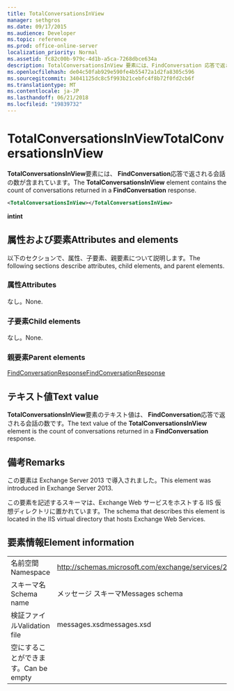 ```yaml
---
title: TotalConversationsInView
manager: sethgros
ms.date: 09/17/2015
ms.audience: Developer
ms.topic: reference
ms.prod: office-online-server
localization_priority: Normal
ms.assetid: fc82c00b-979c-4d1b-a5ca-7268dbce634a
description: TotalConversationsInView 要素には、FindConversation 応答で返される会話の数が含まれています。
ms.openlocfilehash: de04c50fab929e590fe4b55472a1d2fa8305c596
ms.sourcegitcommit: 34041125dc8c5f993b21cebfc4f8b72f0fd2cb6f
ms.translationtype: MT
ms.contentlocale: ja-JP
ms.lasthandoff: 06/21/2018
ms.locfileid: "19839732"
---
```

# <a name="totalconversationsinview"></a><span data-ttu-id="7ae21-103">TotalConversationsInView</span><span class="sxs-lookup"><span data-stu-id="7ae21-103">TotalConversationsInView</span></span>

<span data-ttu-id="7ae21-104">**TotalConversationsInView**要素には、 **FindConversation**応答で返される会話の数が含まれています。</span><span class="sxs-lookup"><span data-stu-id="7ae21-104">The **TotalConversationsInView** element contains the count of conversations returned in a **FindConversation** response.</span></span> 
  
```XML
<TotalConversationsInView></TotalConversationsInView>
```

 <span data-ttu-id="7ae21-105">**int**</span><span class="sxs-lookup"><span data-stu-id="7ae21-105">**int**</span></span>
## <a name="attributes-and-elements"></a><span data-ttu-id="7ae21-106">属性および要素</span><span class="sxs-lookup"><span data-stu-id="7ae21-106">Attributes and elements</span></span>

<span data-ttu-id="7ae21-107">以下のセクションで、属性、子要素、親要素について説明します。</span><span class="sxs-lookup"><span data-stu-id="7ae21-107">The following sections describe attributes, child elements, and parent elements.</span></span>
  
### <a name="attributes"></a><span data-ttu-id="7ae21-108">属性</span><span class="sxs-lookup"><span data-stu-id="7ae21-108">Attributes</span></span>

<span data-ttu-id="7ae21-109">なし。</span><span class="sxs-lookup"><span data-stu-id="7ae21-109">None.</span></span>
  
### <a name="child-elements"></a><span data-ttu-id="7ae21-110">子要素</span><span class="sxs-lookup"><span data-stu-id="7ae21-110">Child elements</span></span>

<span data-ttu-id="7ae21-111">なし。</span><span class="sxs-lookup"><span data-stu-id="7ae21-111">None.</span></span>
  
### <a name="parent-elements"></a><span data-ttu-id="7ae21-112">親要素</span><span class="sxs-lookup"><span data-stu-id="7ae21-112">Parent elements</span></span>

[<span data-ttu-id="7ae21-113">FindConversationResponse</span><span class="sxs-lookup"><span data-stu-id="7ae21-113">FindConversationResponse</span></span>](findconversationresponse.md)
  
## <a name="text-value"></a><span data-ttu-id="7ae21-114">テキスト値</span><span class="sxs-lookup"><span data-stu-id="7ae21-114">Text value</span></span>

<span data-ttu-id="7ae21-115">**TotalConversationsInView**要素のテキスト値は、 **FindConversation**応答で返される会話の数です。</span><span class="sxs-lookup"><span data-stu-id="7ae21-115">The text value of the **TotalConversationsInView** element is the count of conversations returned in a **FindConversation** response.</span></span> 
  
## <a name="remarks"></a><span data-ttu-id="7ae21-116">備考</span><span class="sxs-lookup"><span data-stu-id="7ae21-116">Remarks</span></span>

<span data-ttu-id="7ae21-117">この要素は Exchange Server 2013 で導入されました。</span><span class="sxs-lookup"><span data-stu-id="7ae21-117">This element was introduced in Exchange Server 2013.</span></span>
  
<span data-ttu-id="7ae21-118">この要素を記述するスキーマは、Exchange Web サービスをホストする IIS 仮想ディレクトリに置かれています。</span><span class="sxs-lookup"><span data-stu-id="7ae21-118">The schema that describes this element is located in the IIS virtual directory that hosts Exchange Web Services.</span></span>
  
## <a name="element-information"></a><span data-ttu-id="7ae21-119">要素情報</span><span class="sxs-lookup"><span data-stu-id="7ae21-119">Element information</span></span>

|||
|:-----|:-----|
|<span data-ttu-id="7ae21-120">名前空間</span><span class="sxs-lookup"><span data-stu-id="7ae21-120">Namespace</span></span>  <br/> |http://schemas.microsoft.com/exchange/services/2006/messages  <br/> |
|<span data-ttu-id="7ae21-121">スキーマ名</span><span class="sxs-lookup"><span data-stu-id="7ae21-121">Schema name</span></span>  <br/> |<span data-ttu-id="7ae21-122">メッセージ スキーマ</span><span class="sxs-lookup"><span data-stu-id="7ae21-122">Messages schema</span></span>  <br/> |
|<span data-ttu-id="7ae21-123">検証ファイル</span><span class="sxs-lookup"><span data-stu-id="7ae21-123">Validation file</span></span>  <br/> |<span data-ttu-id="7ae21-124">messages.xsd</span><span class="sxs-lookup"><span data-stu-id="7ae21-124">messages.xsd</span></span>  <br/> |
|<span data-ttu-id="7ae21-125">空にすることができます。</span><span class="sxs-lookup"><span data-stu-id="7ae21-125">Can be empty</span></span>  <br/> ||
   

